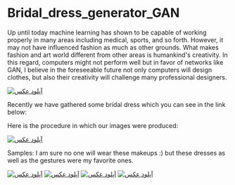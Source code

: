 # Bridal_dress_generator_GAN

Up until today machine learning has shown to be capable of working properly in many areas including medical, sports, and so forth. However, it may not have influenced fashion as much as other grounds. What makes fashion and art world different from other areas is humankind's creativity. In this regard, computers might not perform well but in favor of networks like GAN, I believe in the foreseeable future not only computers will design clothes, but also their creativity will challenge many professional designers.

<a href="http://uupload.ir/" target="_blank"><img src="http://uupload.ir/files/awtt_generative-adversarial-networks-framework.png" border="0" alt="آپلود عکس" /></a>

Recently we have gathered some bridal dress which you can see in the link below:


Here is the procedure in which our images were produced:




<a href="http://uupload.ir/" target="_blank"><img src="http://uupload.ir/files/8r1v_ezgif.com-gif-maker_(3).gif" border="0" alt="آپلود عکس" /></a>



Samples:
I am sure no one will wear these makeups :) but these dresses as well as the gestures were my favorite ones.


<a href="http://uupload.ir/view/4p2h_2.jpg" target="_blank"><img src="http://uupload.ir/files/4p2h_2_thumb.jpg" border="0" alt="آپلود عکس" /></a>
<a href="http://uupload.ir/view/8te0_9.jpg" target="_blank"><img src="http://uupload.ir/files/8te0_9_thumb.jpg" border="0" alt="آپلود عکس" /></a>
<a href="http://uupload.ir/view/2o9q_16.jpg" target="_blank"><img src="http://uupload.ir/files/2o9q_16_thumb.jpg" border="0" alt="آپلود عکس" /></a>
<a href="http://uupload.ir/view/6u24_19.jpg" target="_blank"><img src="http://uupload.ir/files/6u24_19_thumb.jpg" border="0" alt="آپلود عکس" /></a>
